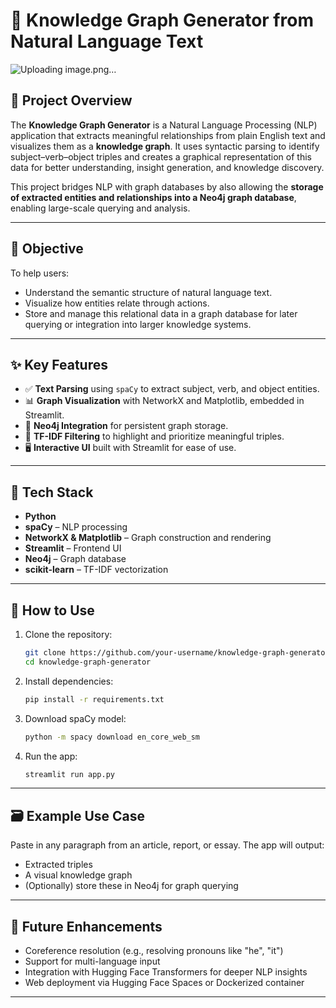 # 🧠 Knowledge Graph Generator from Natural Language Text

![Uploading image.png…]()


## 📌 Project Overview

The **Knowledge Graph Generator** is a Natural Language Processing (NLP) application that extracts meaningful relationships from plain English text and visualizes them as a **knowledge graph**. It uses syntactic parsing to identify subject–verb–object triples and creates a graphical representation of this data for better understanding, insight generation, and knowledge discovery.

This project bridges NLP with graph databases by also allowing the **storage of extracted entities and relationships into a Neo4j graph database**, enabling large-scale querying and analysis.

---

## 🎯 Objective

To help users:
- Understand the semantic structure of natural language text.
- Visualize how entities relate through actions.
- Store and manage this relational data in a graph database for later querying or integration into larger knowledge systems.

---

## ✨ Key Features

- ✅ **Text Parsing** using `spaCy` to extract subject, verb, and object entities.
- 📊 **Graph Visualization** with NetworkX and Matplotlib, embedded in Streamlit.
- 🔗 **Neo4j Integration** for persistent graph storage.
- 🧠 **TF-IDF Filtering** to highlight and prioritize meaningful triples.
- 🖥️ **Interactive UI** built with Streamlit for ease of use.

---

## 🧰 Tech Stack

- **Python**
- **spaCy** – NLP processing
- **NetworkX & Matplotlib** – Graph construction and rendering
- **Streamlit** – Frontend UI
- **Neo4j** – Graph database
- **scikit-learn** – TF-IDF vectorization

---

## 🚀 How to Use

1. Clone the repository:
   ```bash
   git clone https://github.com/your-username/knowledge-graph-generator.git
   cd knowledge-graph-generator
   ```
2. Install dependencies:
   ```bash
   pip install -r requirements.txt
   ```
3. Download spaCy model:
   ```bash
   python -m spacy download en_core_web_sm
   ```
4. Run the app:
   ```bash
   streamlit run app.py
   ```

---

## 🗃️ Example Use Case

Paste in any paragraph from an article, report, or essay. The app will output:
- Extracted triples
- A visual knowledge graph
- (Optionally) store these in Neo4j for graph querying

---

## 🔮 Future Enhancements

- Coreference resolution (e.g., resolving pronouns like "he", "it")
- Support for multi-language input
- Integration with Hugging Face Transformers for deeper NLP insights
- Web deployment via Hugging Face Spaces or Dockerized container

---
